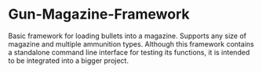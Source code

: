 # Gun-Magazine-Framework
Basic framework for loading bullets into a magazine. Supports any size of magazine and multiple ammunition types. Although this framework contains a standalone command line interface for testing its functions, it is intended to be integrated into a bigger project. 
